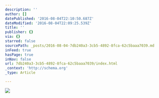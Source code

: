 ```yaml
---
description: ''
author: []
datePublished: '2016-08-04T22:10:50.687Z'
dateModified: '2016-08-04T22:09:25.539Z'
title: ''
publisher: {}
via: {}
starred: false
sourcePath: _posts/2016-08-04-7db240a3-3cb5-4892-8fca-62c5baaa7039.md
inFeed: true
hasPage: true
inNav: false
url: 7db240a3-3cb5-4892-8fca-62c5baaa7039/index.html
_context: 'http://schema.org'
_type: Article

---
```

![](https://the-grid-user-content.s3-us-west-2.amazonaws.com/b2976ad8-3a32-48cf-a049-1b8a9d655a87.jpg)
